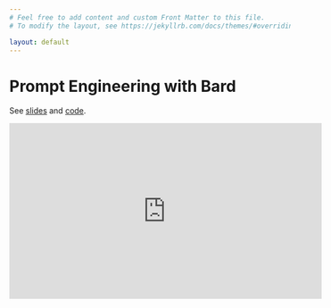 ```yaml
---
# Feel free to add content and custom Front Matter to this file.
# To modify the layout, see https://jekyllrb.com/docs/themes/#overriding-theme-defaults

layout: default
---
```

# Prompt Engineering with Bard

See [slides](slides.html) and [code](deck.ipynb).

<iframe width="560" height="315" src="https://www.youtube.com/embed/g2pDpaW5b3U?si=tODxJED-rkskXVR5" title="YouTube video player" frameborder="0" allow="accelerometer; autoplay; clipboard-write; encrypted-media; gyroscope; picture-in-picture; web-share" allowfullscreen></iframe>
